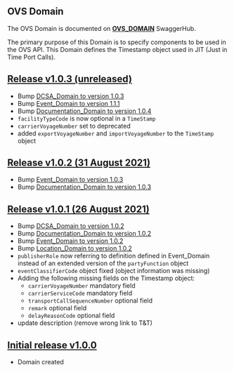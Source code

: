 ## OVS Domain

The OVS Domain is documented on [**OVS_DOMAIN**](https://app.swaggerhub.com/domains-docs/dcsaorg/OVS_DOMAIN) SwaggerHub.

The primary purpose of this Domain is to specify components to be used in the OVS API. This Domain defines the Timestamp object used in JIT (Just in Time Port Calls).

<a name="v103"></a>[Release v1.0.3 (unreleased)](https://app.swaggerhub.com/domains-docs/dcsaorg/OVS_DOMAIN/1.0.3)
---
- Bump [DCSA_Domain to version 1.0.3](https://github.com/dcsaorg/DCSA-OpenAPI/tree/master/domain/event#v103)
- Bump [Event_Domain to version 1.1.1](https://github.com/dcsaorg/DCSA-OpenAPI/tree/master/domain/event#v111)
- Bump [Documentation_Domain to version 1.0.4](https://github.com/dcsaorg/DCSA-OpenAPI/tree/master/domain/documentation#v104)
- `facilityTypeCode` is now optional in a `TimeStamp`
- `carrierVoyageNumber` set to deprecated
- added `exportVoyageNumber` and `importVoyageNumber` to the `TimeStamp` object

<a name="v102"></a>[Release v1.0.2 (31 August 2021)](https://app.swaggerhub.com/domains-docs/dcsaorg/OVS_DOMAIN/1.0.2)
---
- Bump [Event_Domain to version 1.0.3](https://github.com/dcsaorg/DCSA-OpenAPI/tree/master/domain/event#v103)
- Bump [Documentation_Domain to version 1.0.3](https://github.com/dcsaorg/DCSA-OpenAPI/tree/master/domain/documentation#v103)

<a name="v101"></a>[Release v1.0.1 (26 August 2021)](https://app.swaggerhub.com/domains-docs/dcsaorg/OVS_DOMAIN/1.0.1)
---
- Bump [DCSA_Domain to version 1.0.2](https://github.com/dcsaorg/DCSA-OpenAPI/tree/master/domain/dcsa#v102)
- Bump [Documentation_Domain to version 1.0.2](https://github.com/dcsaorg/DCSA-OpenAPI/tree/master/domain/documentation#v102)
- Bump [Event_Domain to version 1.0.2](https://github.com/dcsaorg/DCSA-OpenAPI/tree/master/domain/event#v102)
- Bump [Location_Domain to version 1.0.2](https://github.com/dcsaorg/DCSA-OpenAPI/tree/master/domain/location#v102)
- `publisherRole` now referring to definition defined in Event_Domain instead of an extended version of the `partyFunction` object
- `eventClassifierCode` object fixed (object information was missing)
- Adding the following missing fields on the Timestamp object:
  - `carrierVoyageNumber` mandatory field
  - `carrierServiceCode` mandatory field
  - `transportCallSequenceNumber` optional field
  - `remark` optional field
  - `delayReasonCode` optional field
- update description (remove wrong link to T&T)

<a name="v100"></a>[Initial release v1.0.0](https://app.swaggerhub.com/domains-docs/dcsaorg/OVS_DOMAIN/1.0.0)
---
- Domain created
